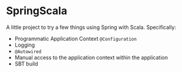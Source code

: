# SpringScala

A little project to try a few things using Spring with Scala. Specifically:

* Programmatic Application Context `@Configuration`
* Logging
* `@Autowired`
* Manual access to the application context within the application
* SBT build